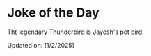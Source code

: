 # Joke of the Day

<!-- #joke -->
Tht legendary Thunderbird is Jayesh's pet bird.

Updated on: [1/2/2025]
<!-- #jokeEnd -->